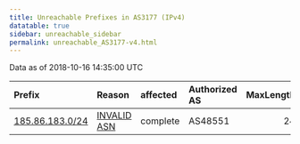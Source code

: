 ```yaml
---
title: Unreachable Prefixes in AS3177 (IPv4)
datatable: true
sidebar: unreachable_sidebar
permalink: unreachable_AS3177-v4.html
---
```


Data as of 2018-10-16 14:35:00 UTC


<div class="datatable-begin"></div>

| Prefix                                                   | Reason                                                                                                | affected   | Authorized AS   |   MaxLength | Anchor                                         |   unreachable /24s |
|:---------------------------------------------------------|:------------------------------------------------------------------------------------------------------|:-----------|:----------------|------------:|:-----------------------------------------------|-------------------:|
| [185.86.183.0/24](https://stat.ripe.net/185.86.183.0/24) | [INVALID ASN](https://rpki-validator.ripe.net/announcement-preview?asn=AS3177&prefix=185.86.183.0/24) | complete   | AS48551         |          24 | [RIPE](unreachable_RIPE_NCC_RPKI_Root-v4.html) |                  1 |

<div class="datatable-end"></div>